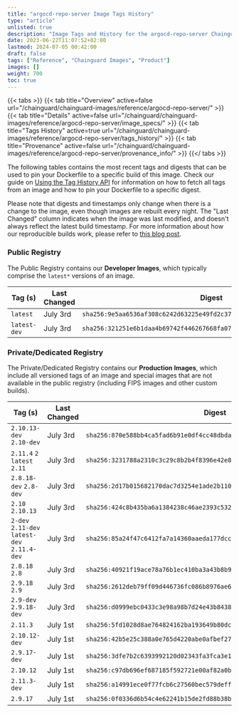 ```yaml
---
title: "argocd-repo-server Image Tags History"
type: "article"
unlisted: true
description: "Image Tags and History for the argocd-repo-server Chainguard Image"
date: 2023-06-22T11:07:52+02:00
lastmod: 2024-07-05 00:42:00
draft: false
tags: ["Reference", "Chainguard Images", "Product"]
images: []
weight: 700
toc: true
---
```


{{< tabs >}}
{{< tab title="Overview" active=false url="/chainguard/chainguard-images/reference/argocd-repo-server/" >}}
{{< tab title="Details" active=false url="/chainguard/chainguard-images/reference/argocd-repo-server/image_specs/" >}}
{{< tab title="Tags History" active=true url="/chainguard/chainguard-images/reference/argocd-repo-server/tags_history/" >}}
{{< tab title="Provenance" active=false url="/chainguard/chainguard-images/reference/argocd-repo-server/provenance_info/" >}}
{{</ tabs >}}

The following tables contains the most recent tags and digests that can be used to pin your Dockerfile to a specific build of this image. Check our guide on [Using the Tag History API](/chainguard/chainguard-images/using-the-tag-history-api/) for information on how to fetch all tags from an image and how to pin your Dockerfile to a specific digest.

Please note that digests and timestamps only change when there is a change to the image, even though images are rebuilt every night. The "Last Changed" column indicates when the image was last modified, and doesn't always reflect the latest build timestamp. For more information about how our reproducible builds work, please refer to [this blog post](https://www.chainguard.dev/unchained/reproducing-chainguards-reproducible-image-builds).

### Public Registry
The Public Registry contains our **Developer Images**, which typically comprise the `latest*` versions of an image.

| Tag (s)       | Last Changed | Digest                                                                    |
|---------------|--------------|---------------------------------------------------------------------------|
|  `latest`     | July 3rd     | `sha256:9e5aa6536af308c6242d63225e49fd2c378cb46ace4dfee0230571e8c8739d39` |
|  `latest-dev` | July 3rd     | `sha256:321251e6b1daa4b69742f446267668fa07744e97cb95445b78097408631e14ec` |


### Private/Dedicated Registry
The Private/Dedicated Registry contains our **Production Images**, which include all versioned tags of an image and special images that are not available in the public registry (including FIPS images and other custom builds).

| Tag (s)                                       | Last Changed | Digest                                                                    |
|-----------------------------------------------|--------------|---------------------------------------------------------------------------|
|  `2.10.13-dev` `2.10-dev`                     | July 3rd     | `sha256:870e588bb4ca5fad6b91e0df4cc48dbda903bacb8643324f182c0d7e98e678cc` |
|  `2.11.4` `2` `latest` `2.11`                 | July 3rd     | `sha256:3231788a2310c3c29c8b2b4f8396e42e828356959c76aa736e44aa2039592f3a` |
|  `2.8.18-dev` `2.8-dev`                       | July 3rd     | `sha256:2d17b015682170dac7d3254e1ade2b110300ed7dde005a1f0901a064d9f40dbb` |
|  `2.10` `2.10.13`                             | July 3rd     | `sha256:424c8b435ba6a1384238c46ae2393c5324973459558927a10298ed8eba2abdda` |
|  `2-dev` `2.11-dev` `latest-dev` `2.11.4-dev` | July 3rd     | `sha256:85a24f47c6412fa7a14360aaeda177dcc5ded55538dcb743cdf606d8f1dbdb26` |
|  `2.8.18` `2.8`                               | July 3rd     | `sha256:40921f19ace78a76b1ec410ba3a43b8b9107872928a1d888e59c2194c3fb2d85` |
|  `2.9.18` `2.9`                               | July 3rd     | `sha256:2612deb79ff09d446736fc086b8976ae6d5cef3434f8a58aca3979d50ebcc9b2` |
|  `2.9-dev` `2.9.18-dev`                       | July 3rd     | `sha256:d0999ebc0433c3e98a98b7d24e43b8438dbb28c7ec7b357b9a669c20f0673ebd` |
|  `2.11.3`                                     | July 1st     | `sha256:5fd1028d8ae764824162ba193649b80dcc5a2d6f56b9fae29c4e27a9af419ab3` |
|  `2.10.12-dev`                                | July 1st     | `sha256:42b5e25c388a0e765d4220abe0afbef2701dd6b5e1180706fa2e9a22263194f9` |
|  `2.9.17-dev`                                 | July 1st     | `sha256:3dfe7b2c6393992120d02343fa3fca3e12c4c1607f9c7e0cd51c76c3736beaec` |
|  `2.10.12`                                    | July 1st     | `sha256:c97db696ef687185f592721e00af82a0b650044006eae2499c0fde21fba26c40` |
|  `2.11.3-dev`                                 | July 1st     | `sha256:a14991ece0f77fcb6c27560bec579deff724aa6f47d06c4c8e49f50102f92a91` |
|  `2.9.17`                                     | July 1st     | `sha256:0f0336d6b54c4e62241b15de2fd88b38bc398ff28789f892af5712a7562ead2e` |

